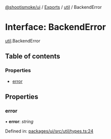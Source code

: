 [@shootismoke/ui](../README.md) / [Exports](../modules.md) / [util](../modules/util.md) / BackendError

# Interface: BackendError

[util](../modules/util.md).BackendError

## Table of contents

### Properties

- [error](util.backenderror.md#error)

## Properties

### error

• **error**: *string*

Defined in: [packages/ui/src/util/types.ts:24](https://github.com/shootismoke/common/blob/1e71707/packages/ui/src/util/types.ts#L24)
